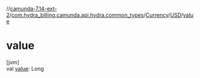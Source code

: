 //[camunda-7.14-ext-2](../../../../index.md)/[com.hydra_billing.camunda.api.hydra.common_types](../../index.md)/[Currency](../index.md)/[USD](index.md)/[value](value.md)

# value

[jvm]\
val [value](value.md): Long
